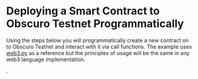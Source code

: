 # Deploying a Smart Contract to Obscuro Testnet Programmatically
Using the steps below you will programmatically create a new contract on to Obscuro Testnet and interact with it via 
call functions. The example uses [web3.py](https://web3py.readthedocs.io/en/stable/) as a reference but the principles 
of usage will be the same in any web3 language implementation. 


.
